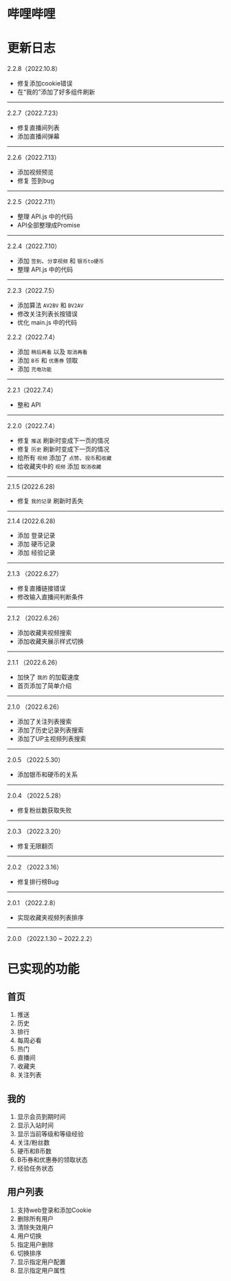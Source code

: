 # 哔哩哔哩

# 更新日志

2.2.8（2022.10.8）

- 修复添加cookie错误
- 在“我的”添加了好多组件刷新

---

2.2.7（2022.7.23）

- 修复直播间列表
- 添加直播间弹幕

---

2.2.6（2022.7.13）

- 添加视频预览
- 修复 签到bug

---

2.2.5（2022.7.11）

- 整理 API.js 中的代码
- API全部整理成Promise

---

2.2.4（2022.7.10）

- 添加 `签到`、`分享视频` 和 `银币to硬币`
- 整理 API.js 中的代码

---

2.2.3（2022.7.5）

- 添加算法 `AV2BV` 和 `BV2AV`
- 修改关注列表长按错误
- 优化 main.js 中的代码

2.2.2（2022.7.4）

- 添加 `稍后再看` 以及 `取消再看`
- 添加 `B币` 和 `优惠券` 领取
- 添加 `充电功能`

---

2.2.1（2022.7.4）

- 整和 API

---

2.2.0（2022.7.4）

- 修复 `推送` 刷新时变成下一页的情况
- 修复 `历史` 刷新时变成下一页的情况
- 给所有 `视频` 添加了 `点赞`、`投币`和`收藏`
- 给收藏夹中的 `视频` 添加 `取消收藏`

---

2.1.5 (2022.6.28)

- 修复 `我的记录` 刷新时丢失

---

2.1.4 (2022.6.28)

- 添加 登录记录
- 添加 硬币记录
- 添加 经验记录

---

2.1.3 （2022.6.27）

- 修复直播链接错误
- 修改输入直播间判断条件

---

2.1.2 （2022.6.26）

- 添加收藏夹视频搜索
- 添加收藏夹展示样式切换

---

2.1.1 （2022.6.26）

- 加快了 `我的` 的加载速度
- 首页添加了简单介绍

---

2.1.0 （2022.6.26）

- 添加了关注列表搜索
- 添加了历史记录列表搜索
- 添加了UP主视频列表搜索

---

2.0.5 （2022.5.30）

- 添加银币和硬币的关系

---

2.0.4 （2022.5.28）

- 修复粉丝数获取失败

---

2.0.3 （2022.3.20）

- 修复无限翻页

---

2.0.2 （2022.3.16）

- 修复排行榜Bug

---

2.0.1 （2022.2.8）

- 实现收藏夹视频列表排序

---

2.0.0 （2022.1.30 ~ 2022.2.2）

# 已实现的功能

## 首页

1. 推送
2. 历史
3. 排行
4. 每周必看
5. 热门
6. 直播间
7. 收藏夹
8. 关注列表

## 我的

1. 显示会员到期时间
2. 显示入站时间
3. 显示当前等级和等级经验
4. 关注/粉丝数
5. 硬币和B币数
6. B币券和优惠券的领取状态
7. 经验任务状态

## 用户列表

1. 支持web登录和添加Cookie
2. 删除所有用户
3. 清除失效用户
4. 用户切换
5. 指定用户删除
6. 切换排序
7. 显示指定用户配置
8. 显示指定用户属性